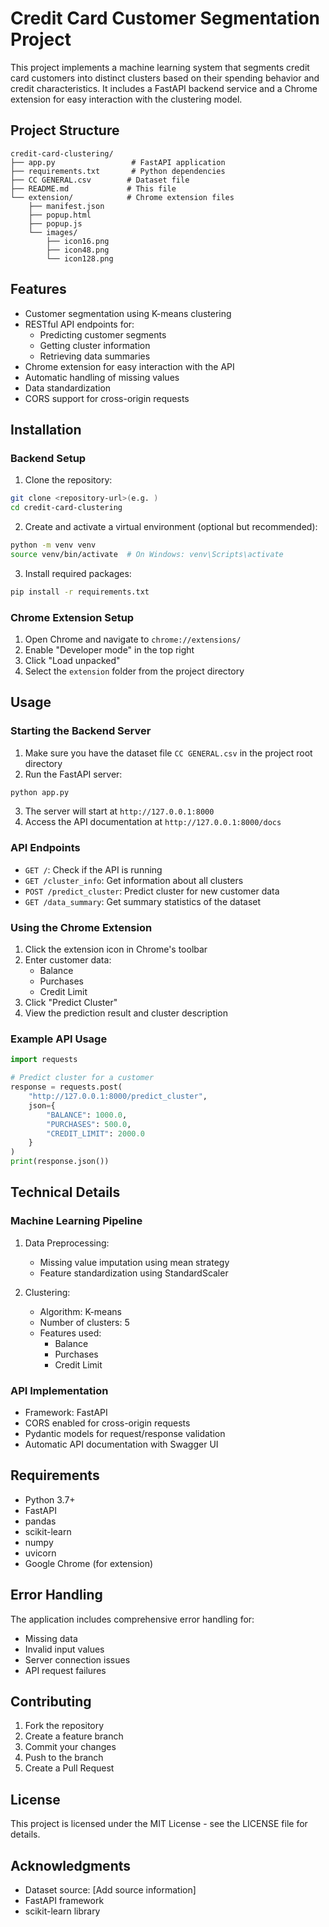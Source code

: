 # Credit Card Customer Segmentation Project

This project implements a machine learning system that segments credit card customers into distinct clusters based on their spending behavior and credit characteristics. It includes a FastAPI backend service and a Chrome extension for easy interaction with the clustering model.

## Project Structure

```
credit-card-clustering/
├── app.py                 # FastAPI application
├── requirements.txt       # Python dependencies
├── CC GENERAL.csv        # Dataset file
├── README.md             # This file
└── extension/            # Chrome extension files
    ├── manifest.json
    ├── popup.html
    ├── popup.js
    └── images/
        ├── icon16.png
        ├── icon48.png
        └── icon128.png
```

## Features

- Customer segmentation using K-means clustering
- RESTful API endpoints for:
  - Predicting customer segments
  - Getting cluster information
  - Retrieving data summaries
- Chrome extension for easy interaction with the API
- Automatic handling of missing values
- Data standardization
- CORS support for cross-origin requests

## Installation

### Backend Setup

1. Clone the repository:
```bash
git clone <repository-url>(e.g. )
cd credit-card-clustering
```

2. Create and activate a virtual environment (optional but recommended):
```bash
python -m venv venv
source venv/bin/activate  # On Windows: venv\Scripts\activate
```

3. Install required packages:
```bash
pip install -r requirements.txt
```

### Chrome Extension Setup

1. Open Chrome and navigate to `chrome://extensions/`
2. Enable "Developer mode" in the top right
3. Click "Load unpacked"
4. Select the `extension` folder from the project directory

## Usage

### Starting the Backend Server

1. Make sure you have the dataset file `CC GENERAL.csv` in the project root directory
2. Run the FastAPI server:
```bash
python app.py
```
3. The server will start at `http://127.0.0.1:8000`
4. Access the API documentation at `http://127.0.0.1:8000/docs`

### API Endpoints

- `GET /`: Check if the API is running
- `GET /cluster_info`: Get information about all clusters
- `POST /predict_cluster`: Predict cluster for new customer data
- `GET /data_summary`: Get summary statistics of the dataset

### Using the Chrome Extension

1. Click the extension icon in Chrome's toolbar
2. Enter customer data:
   - Balance
   - Purchases
   - Credit Limit
3. Click "Predict Cluster"
4. View the prediction result and cluster description

### Example API Usage

```python
import requests

# Predict cluster for a customer
response = requests.post(
    "http://127.0.0.1:8000/predict_cluster",
    json={
        "BALANCE": 1000.0,
        "PURCHASES": 500.0,
        "CREDIT_LIMIT": 2000.0
    }
)
print(response.json())
```

## Technical Details

### Machine Learning Pipeline

1. Data Preprocessing:
   - Missing value imputation using mean strategy
   - Feature standardization using StandardScaler

2. Clustering:
   - Algorithm: K-means
   - Number of clusters: 5
   - Features used:
     - Balance
     - Purchases
     - Credit Limit

### API Implementation

- Framework: FastAPI
- CORS enabled for cross-origin requests
- Pydantic models for request/response validation
- Automatic API documentation with Swagger UI

## Requirements

- Python 3.7+
- FastAPI
- pandas
- scikit-learn
- numpy
- uvicorn
- Google Chrome (for extension)

## Error Handling

The application includes comprehensive error handling for:
- Missing data
- Invalid input values
- Server connection issues
- API request failures

## Contributing

1. Fork the repository
2. Create a feature branch
3. Commit your changes
4. Push to the branch
5. Create a Pull Request

## License

This project is licensed under the MIT License - see the LICENSE file for details.

## Acknowledgments

- Dataset source: [Add source information]
- FastAPI framework
- scikit-learn library 